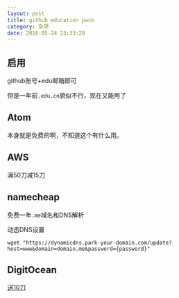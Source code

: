 ```yaml
---
layout: post
title: github education pack
category: 杂项
date: 2016-05-24 23:33:29
---
```


## 启用
github账号+edu邮箱即可

但是一年前`.edu.cn`貌似不行，现在又能用了

## Atom
本身就是免费的啊，不知道这个有什么用。

## AWS 
满50刀减15刀

## 

## namecheap
免费一年`.me`域名和DNS解析

动态DNS设置

`wget "https://dynamicdns.park-your-domain.com/update?host=www&domain=domain.me&password={password}"`

## DigitOcean

[送10刀](https://m.do.co/c/55bbc4edca4a)
